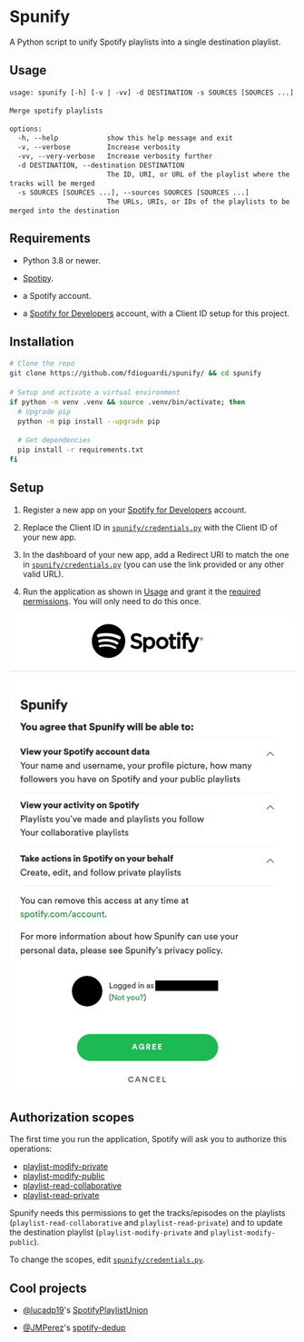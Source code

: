 # Spunify

A Python script to unify Spotify playlists into a single destination playlist.

## Usage

```man
usage: spunify [-h] [-v | -vv] -d DESTINATION -s SOURCES [SOURCES ...]

Merge spotify playlists

options:
  -h, --help            show this help message and exit
  -v, --verbose         Increase verbosity
  -vv, --very-verbose   Increase verbosity further
  -d DESTINATION, --destination DESTINATION
                        The ID, URI, or URL of the playlist where the tracks will be merged
  -s SOURCES [SOURCES ...], --sources SOURCES [SOURCES ...]
                        The URLs, URIs, or IDs of the playlists to be merged into the destination
```

## Requirements

- Python 3.8 or newer.

- [Spotipy](https://github.com/plamere/spotipy/).

- a Spotify account.

- a [Spotify for Developers](https://developer.spotify.com/dashboard/) account,
  with a Client ID setup for this project.

## Installation

```bash
# Clone the repo
git clone https://github.com/fdioguardi/spunify/ && cd spunify

# Setup and activate a virtual environment
if python -m venv .venv && source .venv/bin/activate; then
  # Upgrade pip
  python -m pip install --upgrade pip

  # Get dependencies
  pip install -r requirements.txt
fi
```

## Setup

1. Register a new app on your [Spotify for Developers](https://developer.spotify.com/dashboard/)
   account.

2. Replace the Client ID in [`spunify/credentials.py`](spunify/credentials.py)
   with the Client ID of your new app.

3. In the dashboard of your new app, add a Redirect URI to match the one in [`spunify/credentials.py`](spunify/credentials.py)
   (you can use the link provided or any other valid URL).

4. Run the application as shown in [Usage](#usage) and grant it the [required permissions](#authorization-scopes).
   You will only need to do this once.

![Example of Spotify's prompt in a web browser.](imgs/auth_prompt.png)

## Authorization scopes

The first time you run the application, Spotify will ask you to authorize this operations:

- [playlist-modify-private](https://developer.spotify.com/documentation/general/guides/authorization/scopes/#playlist-modify-private/)
- [playlist-modify-public](https://developer.spotify.com/documentation/general/guides/authorization/scopes/#playlist-modify-public/)
- [playlist-read-collaborative](https://developer.spotify.com/documentation/general/guides/authorization/scopes/#playlist-read-collaborative/)
- [playlist-read-private](https://developer.spotify.com/documentation/general/guides/authorization/scopes/#playlist-read-private/)

Spunify needs this permissions to get the tracks/episodes on the playlists
(`playlist-read-collaborative` and `playlist-read-private`)
and to update the destination playlist
(`playlist-modify-private` and `playlist-modify-public`).

To change the scopes, edit [`spunify/credentials.py`](spunify/credentials.py).

## Cool projects

- [@lucadp19](https://github.com/lucadp19/)'s [SpotifyPlaylistUnion](https://github.com/lucadp19/SpotifyPlaylistUnion/)

- [@JMPerez](https://github.com/JMPerez)'s [spotify-dedup](https://github.com/JMPerez/spotify-dedup/)
